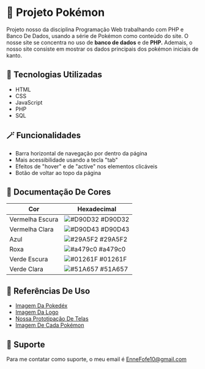 
# 🔴 Projeto Pokémon

 Projeto nosso da disciplina Programação Web trabalhando com PHP e Banco De Dados, usando a série de Pokémon como conteúdo do site. O nosse site se concentra no uso de **banco de dados** e de **PHP.** Ademais, o nosso site consiste em mostrar os dados principais dos pokémon iniciais de kanto.


## 🚀 Tecnologias Utilizadas

 - HTML
 - CSS
 - JavaScript
 - PHP
 - SQL


## 🪄 Funcionalidades

 - Barra horizontal de navegação por dentro da página
 - Mais acessibilidade usando a tecla "tab"
 - Efeitos de "hover" e de "active" nos elementos clicáveis
 - Botão de voltar ao topo da página


## 🌈 Documentação De Cores

| Cor                  | Hexadecimal                                                      |
| -------------------- | ---------------------------------------------------------------- |
| Vermelha Escura      | ![#D90D32](https://via.placeholder.com/10/D90D32?text=+) #D90D32 |
| Vermelha Clara       | ![#D90D43](https://via.placeholder.com/10/D90D43?text=+) #D90D43 |
| Azul                 | ![#29A5F2](https://via.placeholder.com/10/29A5F2?text=+) #29A5F2 |
| Roxa                 | ![#a479c0](https://via.placeholder.com/10/a479c0?text=+) #a479c0 |
| Verde Escura         | ![#01261F](https://via.placeholder.com/10/01261F?text=+) #01261F |
| Verde Clara          | ![#51A657](https://via.placeholder.com/10/51A657?text=+) #51A657 |


## 🌟 Referências De Uso

 - [Imagem Da Pokedéx](https://pokemon.fandom.com/pt-br/wiki/Pok%C3%A9dex)
 - [Imagem Da Logo](https://pluspng.com/png-36599.html)
 - [Nossa Prototipação De Telas](https://www.figma.com/file/QPF2T60f5qUnD8yYlQn3LM/Pok%C3%A9mon?type=design&node-id=0%3A1&mode=design&t=ykjuK32x2pNWsca2-1)
 - [Imagem De Cada Pokémon](https://www.serebii.net/pokemon/nationalpokedex.shtml)


## 🔧 Suporte

Para me contatar como suporte, o meu email é EnneFofe10@gmail.com 

